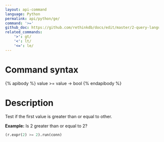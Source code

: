 ```yaml
---
layout: api-command 
language: Python
permalink: api/python/ge/
command: '>='
github_doc: https://github.com/rethinkdb/docs/edit/master/2-query-language/api/python/math-and-logic/ge.md
related_commands:
    '>': gt/
    '<': lt/
    '<=': le/
---
```


# Command syntax #

{% apibody %}
value >= value &rarr; bool
{% endapibody %}

# Description #

Test if the first value is greater than or equal to other.

__Example:__ Is 2 greater than or equal to 2?

```py
(r.expr(2) >= 2).run(conn)
```

